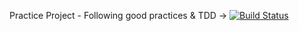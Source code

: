 
Practice Project - Following good practices & TDD -> [![Build Status](https://travis-ci.com/johnroque/PodcastKo.svg?branch=master)](https://travis-ci.com/johnroque/PodcastKo)
